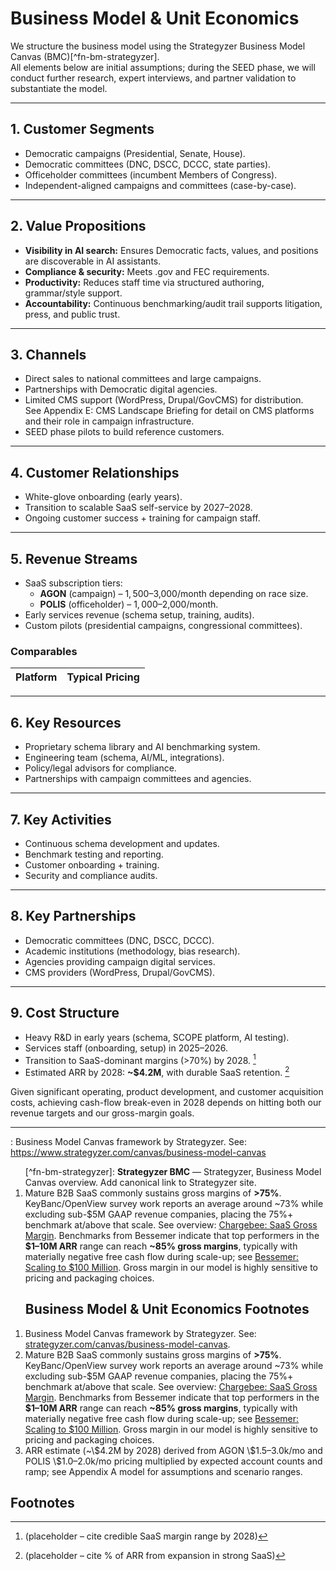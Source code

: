 # Business Model & Unit Economics

We structure the business model using the Strategyzer Business Model Canvas (BMC)[^fn-bm-strategyzer].  
All elements below are initial assumptions; during the SEED phase, we will conduct further research, expert interviews, and partner validation to substantiate the model.

---

## 1. Customer Segments
- Democratic campaigns (Presidential, Senate, House).  
- Democratic committees (DNC, DSCC, DCCC, state parties).  
- Officeholder committees (incumbent Members of Congress).  
- Independent-aligned campaigns and committees (case-by-case).  

---

## 2. Value Propositions
- **Visibility in AI search:** Ensures Democratic facts, values, and positions are discoverable in AI assistants.  
- **Compliance & security:** Meets .gov and FEC requirements.  
- **Productivity:** Reduces staff time via structured authoring, grammar/style support.  
- **Accountability:** Continuous benchmarking/audit trail supports litigation, press, and public trust.  

---

## 3. Channels
- Direct sales to national committees and large campaigns.  
- Partnerships with Democratic digital agencies.  
- Limited CMS support (WordPress, Drupal/GovCMS) for distribution.  
See Appendix E: CMS Landscape Briefing for detail on CMS platforms and their role in campaign infrastructure.
- SEED phase pilots to build reference customers.  

---

## 4. Customer Relationships
- White-glove onboarding (early years).  
- Transition to scalable SaaS self-service by 2027–2028.  
- Ongoing customer success + training for campaign staff.  

---

## 5. Revenue Streams
- SaaS subscription tiers:  
  - **AGON** (campaign) – $1,500–$3,000/month depending on race size.  
  - **POLIS** (officeholder) – $1,000–$2,000/month.  
- Early services revenue (schema setup, training, audits).  
- Custom pilots (presidential campaigns, congressional committees).  

### Comparables
| Platform      | Typical Pricing            |
|---------------|----------------------------|

---

## 6. Key Resources
- Proprietary schema library and AI benchmarking system.  
- Engineering team (schema, AI/ML, integrations).  
- Policy/legal advisors for compliance.  
- Partnerships with campaign committees and agencies.  

---

## 7. Key Activities
- Continuous schema development and updates.  
- Benchmark testing and reporting.  
- Customer onboarding + training.  
- Security and compliance audits.  

---

## 8. Key Partnerships
- Democratic committees (DNC, DSCC, DCCC).  
- Academic institutions (methodology, bias research).  
- Agencies providing campaign digital services.  
- CMS providers (WordPress, Drupal/GovCMS).  

---

## 9. Cost Structure
- Heavy R&D in early years (schema, SCOPE platform, AI testing).  
- Services staff (onboarding, setup) in 2025–2026.  
- Transition to SaaS-dominant margins (>70%) by 2028. [^fn-bm-margins-2028]  
- Estimated ARR by 2028: **~$4.2M**, with durable SaaS retention. [^fn-bm-arr-2028]  

Given significant operating, product development, and customer acquisition costs, achieving cash-flow break-even in 2028 depends on hitting both our revenue targets and our gross-margin goals.

---

: Business Model Canvas framework by Strategyzer. See: <https://www.strategyzer.com/canvas/business-model-canvas>

<ol>
[^fn-bm-strategyzer]: <strong>Strategyzer BMC</strong> — Strategyzer, Business Model Canvas overview. Add canonical link to Strategyzer site.

[^fn-bm-pricing-plans]: <strong>Plan pricing (AGON, POLIS)</strong> — Internal pricing sheet or public pricing page if available. Replace with final URL and access date.

[^fn-bm-competitor-pricing]: <strong>Competitor pricing (classification)</strong> — Reference pricing for adjacent vendors to contextualize stack costs: <em>NationBuilder</em> (all-in-one CMS/CRM), <em>WordPress VIP</em> (managed WordPress hosting). Cite each public pricing page with URL and access date; tiers/usage caveats apply.

  <li id="fn-bm-margins-2028">
  Mature B2B SaaS commonly sustains gross margins of <strong>&gt;75%</strong>. KeyBanc/OpenView survey work reports an average around ~73% while excluding sub-$5M GAAP revenue companies, placing the 75%+ benchmark at/above that scale. See overview: <a href="https://www.chargebee.com/resources/glossaries/saas-gross-margin/">Chargebee: SaaS Gross Margin</a>. Benchmarks from Bessemer indicate that top performers in the <strong>$1–10M ARR</strong> range can reach <strong>~85% gross margins</strong>, typically with materially negative free cash flow during scale-up; see <a href="https://www.bvp.com/atlas/scaling-to-100-million">Bessemer: Scaling to $100 Million</a>. Gross margin in our model is highly sensitive to pricing and packaging choices.
<h2 id="business-model-unit-economics-footnotes">Business Model & Unit Economics Footnotes</h2>
</li>

[^fn-bm-arr-2028]: (placeholder – cite % of ARR from expansion in strong SaaS)
</ol>

<ol>
  <li id="fn-bm-strategyzer">
    Business Model Canvas framework by Strategyzer. See:
    <a href="https://www.strategyzer.com/canvas/business-model-canvas">strategyzer.com/canvas/business-model-canvas</a>.
  </li>
  <li id="fn-bm-margins-2028">
  Mature B2B SaaS commonly sustains gross margins of <strong>&gt;75%</strong>. KeyBanc/OpenView survey work reports an average around ~73% while excluding sub-$5M GAAP revenue companies, placing the 75%+ benchmark at/above that scale. See overview: <a href="https://www.chargebee.com/resources/glossaries/saas-gross-margin/">Chargebee: SaaS Gross Margin</a>. Benchmarks from Bessemer indicate that top performers in the <strong>$1–10M ARR</strong> range can reach <strong>~85% gross margins</strong>, typically with materially negative free cash flow during scale-up; see <a href="https://www.bvp.com/atlas/scaling-to-100-million">Bessemer: Scaling to $100 Million</a>. Gross margin in our model is highly sensitive to pricing and packaging choices.
</li>
  <li id="fn-bm-arr-2028">
    ARR estimate (~\$4.2M by 2028) derived from AGON \$1.5–3.0k/mo and POLIS \$1.0–2.0k/mo pricing multiplied by expected account counts and ramp;
    see Appendix A model for assumptions and scenario ranges.
  </li>
</ol>


## Footnotes
[^fn-bm-margins-2028]: (placeholder – cite credible SaaS margin range by 2028)
